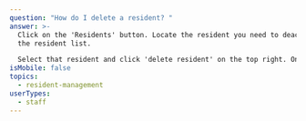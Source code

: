 ```yaml
---
question: "How do I delete a resident? "
answer: >-
  Click on the 'Residents' button. Locate the resident you need to deactivate in
  the resident list. 

  Select that resident and click 'delete resident' on the top right. Once you’ve done this, a new screen will appear asking you if you are sure. Select 'Delete'. Deleting is a permanent action. 
isMobile: false
topics:
  - resident-management
userTypes:
  - staff
---
```

